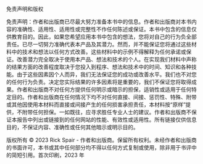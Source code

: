 免责声明和版权

免责声明：作者和出版商已尽最大努力准备本书中的信息。作者和出版商对本书内容的准确性、适用性、适用性或完整性不作任何陈述或保证。本书中包含的信息仅供教育目的。因此，如果您希望应用本书中包含的想法，您将对自己的行为负全部责任。已尽一切努力准确代表本产品及其潜力。然而，并不能保证您将通过这些材料中的技术和想法以任何方式改善。这些材料中的示例不得解释为任何承诺或保证。改善潜力完全取决于使用本产品、想法和技术的个人。在实现我们材料中声称的结果方面的改善程度取决于您投入到程序、想法和技术中的时间、知识和各种技能。由于这些因素因个人而异，我们无法保证您的成功或改善水平。我们也不对您的任何行为负责。决定您实际结果的许多因素将是重要的，我们不保证您将取得成果。作者和出版商不对任何方提供任何明示或暗示的担保，适销性或适用于任何特定目的。作者和出版商在任何情况下均不对任何直接、间接、惩罚性、特殊、附带或其他因使用本材料而直接或间接产生的任何损害承担责任，本材料按“原样”提供，不附带任何担保。一如既往，应寻求胜任专业人士的建议。作者和出版商不保证本报告中列出或链接到的任何网站的性能、有效性或适用性。所有链接仅供信息目的，不保证内容、准确性或任何其他暗示或明示目的。

版权所有 © 2023 Rick Spair - 作者和出版商。保留所有权利。未经作者和出版商的书面许可，本书或其中任何部分均不得以任何方式复制或使用，除非用于书评中的简短引用。首次印刷，2023 年
